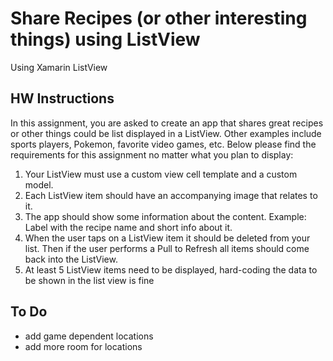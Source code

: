 # Share Recipes (or other interesting things) using ListView

Using Xamarin ListView

## HW Instructions

In this assignment, you are asked to create an app that shares great recipes or other things could be list displayed in a ListView. Other examples include sports players, Pokemon, favorite video games, etc. Below please find the requirements for this assignment no matter what you plan to display:

1. Your ListView must use a custom view cell template and a custom model.
2. Each ListView item should have an accompanying image that relates to it.
3. The app should show some information about the content. Example: Label with the recipe name and short info about it.
4. When the user taps on a ListView item it should be deleted from your list. Then if the user performs a Pull to Refresh all items should come back into the ListView.
5. At least 5 ListView items need to be displayed, hard-coding the data to be shown in the list view is fine

## To Do

- add game dependent locations
- add more room for locations